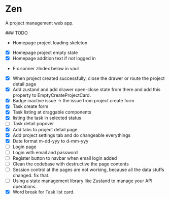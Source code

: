 # Zen

A project management web app.

### TODO

- Homepage project loading skeleton
- [x] Homepage project empty state
- [x] Homepage addition text if not logged in
- Fix sonner zIndex below in vaul
- [x] When project created successfully, close the drawer or route the project detail page
- [x] Add zustand and add drawer open-close state from there and add this property to EmptyCreateProjectCard.
- [x] Badge inactive issue -> the issue from project create form
- [x] Task create form
- [x] Task listing at draggable components
- [x] listing the task in selected status
- [ ] Task detail popover
- [x] Add tabs to project detail page
- [x] Add project settings tab and do changeable everythings
- [x] Date format m-dd-yyy to d-mm-yyy
- [ ] Login page
- [ ] Login with email and password
- [ ] Register button to navbar when email login added
- [ ] Clean the codebase with destructive the page contents
- [ ] Session control at the pages are not working, because all the data stuffs changed. fix that.
- [ ] Using a state management library like Zustand to manage your API operations.
- [x] Word break for Task list card.
